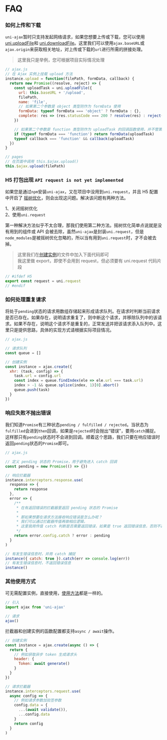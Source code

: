 # FAQ

### **如何上传和下载**

`uni-ajax`暂时只支持发起网络请求，如果您想要上传或下载，您可以使用 [uni.uploadFile][2]和 [uni.downloadFile][3]。这里我们可以使用`ajax.baseURL`或`ajax.origin`来获取相关地址，对上传或下载的`url`进行所需的拼接处理。

> 这里我只是举例，您可根据项目实际情况处理

```Javascript
// ajax.js
// 在 Ajax 实例上挂载 upload 方法
instance.upload = function(filePath, formData, callback) {
  return new Promise((resolve, reject) => {
    const uploadTask = uni.uploadFile({
      url: this.baseURL + '/upload',
      filePath,
      name: 'file',
      // 如果第二个参数是 object 类型则作为 formData 使用
      formData: typeof formData === 'object' ? formData : {},
      complete: res => (res.statusCode === 200 ? resolve(res) : reject(res))
    })

    // 如果第二个参数是 function 类型则作为 uploadTask 的回调函数使用，并不管第三个参数了
    if (typeof formData === 'function') return formData(uploadTask)
    typeof callback === 'function' && callback(uploadTask)
  })
}

// pages
// 在页面中调用 this.$ajax.upload()
this.$ajax.upload(filePath)
```

### **H5 打包出现 `API request is not yet implemented`**

如果您是通过`npm`安装`uni-ajax`，又在项目中没用到`uni.request`，并且 H5 配置中开启了 [摇树优化][1]，则会出现这问题。解决该问题有两种方法。

1、关闭摇树优化<br />
2、使用`uni.request`

第一种解决方法似乎不太合理，那我们使用第二种方法。摇树优化简单点说就是没有用到的组件或 API 会被去除，虽然`uni-ajax`是封装`uni.request`，但是`node_modules`是被摇树优化忽略的，所以当有用到`uni.request`时，才不会被去掉。

> 这里我们在[创建实例](/instance/create.html)的文件中加入下面代码即可<br />
> 我这里做 export，即使不会用到 request，但必须要有 uni.request 代码片段

```Javascript
// #ifdef H5
export const request = uni.request
// #endif
```

### 如何处理重复请求

<!-- 将处于`pending`的请求用数组存储起来形成请求队列。每个请求发送之前判断当前请求是否已存在。如果存在，说明请求重复了，则中断这个请求。如果不存在，说明这个请求不是重复的，正常发送并且把这个请求添入队列中，等请求结束之后移除队列的该 API。这里只是提供思路，具体的实现方式请根据实际项目情况。<br />
新建`queue.js`，用于处理请求 URL 队列，根据 URL 队列来处理重复请求。

```Javascript
// queue.js

// 引入合并 URL 方法
import { combineURL } from 'uni-ajax/src/lib/helpers'

class QueueURL {
  constructor() {
    this.queue = []
  }
  // 判断队列是否存在该请求 URL
  has({ baseURL, url }) {
    const finalURL = combineURL(baseURL, url)
    const has = this.queue.includes(finalURL)
    !has && this.queue.push(finalURL)
    return has
  }
  // 移除请求 URL
  remove(url = '') {
    const index = this.queue.indexOf(url)
    index > -1 && this.queue.splice(index, 1)
  }
}

const queueURL = new QueueURL()

export default queueURL
```

然后在请求实例文件中，在拦截器上做相应处理。

```Javascript
// ajax.js

import queue from './queue'

// 请求拦截器
// 如果重复请求则中断请求 直到该接口响应
instance.interceptors.request.use(
  config => {
    if (queue.has(config)) {
      return Promise.reject({
        config,
        errMsg: 'request:fail repeat'
      })
    }
    return config
  }
)

// 响应拦截器
// 无论响应成功或失败都释放请求 URL
instance.interceptors.response.use(
  response => {
    queue.remove(response.config.url)
    return response
  },
  error => {
    queue.remove(error.config.url)
    return error
  }
)
``` -->

将处于`pending`状态的请求用数组存储起来形成请求队列。在请求时判断当前请求是否已存在。如果存在，说明请求重复了，则中断这个请求，并移除队列中的该请求。如果不存在，说明这个请求不是重复的，正常发送并把该请求添入队列中。这里只是提供思路，具体的实现方式请根据实际项目情况。

```Javascript
// ajax.js

// 请求队列
const queue = []

// 创建实例
const instance = ajax.create({
  xhr: (task, config) => {
    task.url = config.url
    const index = queue.findIndex(ele => ele.url === task.url)
    index > -1 && queue.splice(index, 1)[0].abort()
    queue.push(task)
  }
})
```

### 响应失败不抛出错误

我们知道`Promise`有三种状态`pending / fulfilled / rejected`。当状态为`fulfilled`会进到`then`回调，如果是`rejected`时会抛出“错误”，要用`catch`捕捉。这样那只有`pending`状态时不会进到回调。顺着这个思路，我们只要在响应错误时返回`pending`状态的`Promise`即可。

```Javascript
// ajax.js

// 定义 pending 状态的 Promise，用于避免进入 catch 回调
const pending = new Promise(() => {})

// 响应拦截器
instance.interceptors.response.use(
  response => {
    return response
  },
  error => {
    /**
     * 在有返回错误的拦截器里返回 pending 状态的 Promise
     *
     * 那如果想要在请求方法接收响应错误是怎么办呢？
     * 我们可以通过拦截器传值再做相应逻辑，
     * 这里我用传值 catch 判断是否需要返回错误，如果是 true 返回错误信息，否则不返回。
     */
    return error.config.catch ? error : pending
  }
)

// 有发生错误信息时，并用 catch 捕捉
instance({ catch: true }).catch(err => console.log(err))
// 有发生错误信息时，不返回错误信息
instance()
```

### **其他使用方式**

可无需配置实例，直接使用，[使用方法](/usage/api.html#请求方法)都是一样的。

```Javascript
// 引入
import ajax from 'uni-ajax'

// 请求
ajax()
```

拦截器和创建实例的函数配置都支持`async / await`操作。

```Javascript
// 创建实例
const instance = ajax.create(async () => {
  return {
    // 例如获取异步 token 生成请求头
    header: {
      Token: await generate()
    }
  }
})

// 请求拦截器
instance.interceptors.request.use(
  async config => {
    // 例如请求参数加验签参数
    config.data = {
      ...(await validate()),
      ...config.data
    }
    return config
  }
)
```

[1]: https://ask.dcloud.net.cn/article/36279
[2]: https://uniapp.dcloud.io/api/request/network-file?id=uploadfile
[3]: https://uniapp.dcloud.io/api/request/network-file?id=downloadfile
